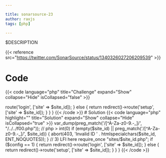 ```yaml
---

title: sonarsource-23
author: raxjs
tags: [php]

---
```


$DESCRIPTION

<!--more-->
{{< reference src="https://twitter.com/SonarSource/status/1340326027206209539" >}}

# Code
{{< code language="php"  title="Challenge" expand="Show" collapse="Hide" isCollapsed="false" >}}
<?php
namespace App\Http\Controllers;
use Illuminate\Support\Facades\Request;
use Illuminate\Support\Facades\Response;
use Illuminate\Http\RedirectResponse;
class LessonsController6 extends ApiController {
    public function load(): RedirectResponse {
        if (!empty(Request::cookie('site'))) {
            $site_id = Request::cookie('site');
        } else if (!empty(Request::getHost())) {
            $site_id = Request::getHost();
        } else {
            $site_id = 'default';
        }
        if (empty($site_id) || preg_match('/[^A-Za-z0-9.-_]/', $site_id)) {
            abort(403, 'Invalid ID ' . htmlspecialchars($site_id, ENT_NOQUOTES));
        }
        require_once "sites/$site_id.php";
        if ($config == 1) {
            return redirect()->route('login', ['site' => $site_id]);
        } else {
            return redirect()->route('setup', ['site' => $site_id]);
        }
    }
}

{{< /code >}}

# Solution
{{< code language="php" highlight="" title="Solution" expand="Show" collapse="Hide" isCollapsed="true" >}}
<?php
namespace App\Http\Controllers;
use Illuminate\Support\Facades\Request;
use Illuminate\Support\Facades\Response;
use Illuminate\Http\RedirectResponse;
class LessonsController6 extends ApiController {
    public function load(): RedirectResponse {
        // 1) $site_id is user input
        if (!empty(Request::cookie('site'))) {
            $site_id = Request::cookie('site');
        } else if (!empty(Request::getHost())) {
            $site_id = Request::getHost();
        } else {
            $site_id = 'default';
        }
        // 2) The regex has a range '.-_' which is probably not the intended pattern
        //    this will include also the '/' character which can be used for file tarversal attacks:
        //    php > var_dump(preg_match('/[^A-Za-z0-9.-_]/', "/../../f00.php"));
        //    php > int(0)
        if (empty($site_id) || preg_match('/[^A-Za-z0-9.-_]/', $site_id)) {
            abort(403, 'Invalid ID ' . htmlspecialchars($site_id, ENT_NOQUOTES));
        }
        // 3) LFI here
        require_once "sites/$site_id.php";
        if ($config == 1) {
            return redirect()->route('login', ['site' => $site_id]);
        } else {
            return redirect()->route('setup', ['site' => $site_id]);
        }
    }
}

{{< /code >}}